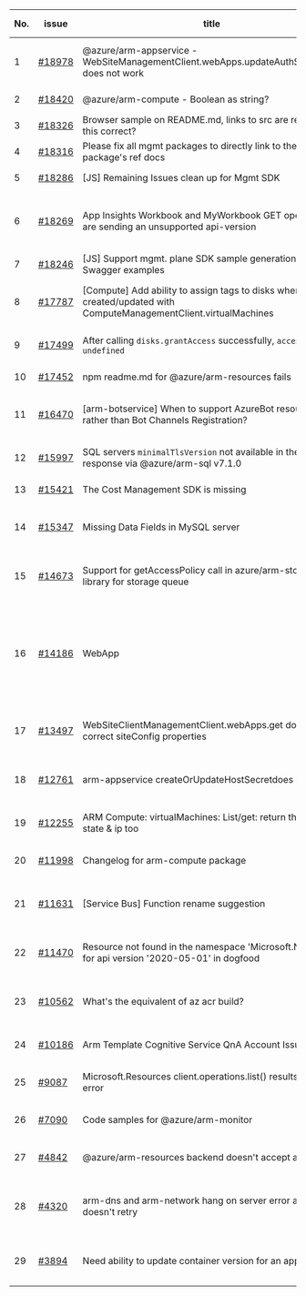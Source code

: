 | No. | issue | title | labels | assignees | bot advice | created date |
| ------ | ------ | ------ | ------ | ------ | ------ | :-----: |
|1|[#18978](https://github.com/Azure/azure-sdk-for-js/issues/18978)|@azure/arm-appservice - WebSiteManagementClient.webApps.updateAuthSettingsV2 does not work|question, customer-reported, Mgmt, App Services, needs-author-feedback, no-recent-activity|qiaozha||2021-12-06|
|2|[#18420](https://github.com/Azure/azure-sdk-for-js/issues/18420)|@azure/arm-compute - Boolean as string?|Mgmt, Compute, needs-author-feedback|qiaozha||2021-10-28|
|3|[#18326](https://github.com/Azure/azure-sdk-for-js/issues/18326)|Browser sample on README.md, links to src are relative - is this correct?|Mgmt, Docs|qiaozha|new comment|2021-10-22|
|4|[#18316](https://github.com/Azure/azure-sdk-for-js/issues/18316)|Please fix all mgmt packages to directly link to the package's ref docs|Mgmt, Docs|qiaozha|new comment|2021-10-22|
|5|[#18286](https://github.com/Azure/azure-sdk-for-js/issues/18286)|[JS] Remaining Issues clean up for Mgmt SDK|Mgmt, MQ|lirenhe, qiaozha|new issue|2021-10-20|
|6|[#18269](https://github.com/Azure/azure-sdk-for-js/issues/18269)|App Insights Workbook and MyWorkbook GET operations are sending an unsupported api-version|question, customer-reported, Mgmt, Monitor - ApplicationInsights, needs-author-feedback, no-recent-activity|qiaozha||2021-10-19|
|7|[#18246](https://github.com/Azure/azure-sdk-for-js/issues/18246)|[JS] Support mgmt. plane SDK sample generation based on Swagger examples|Mgmt, MQ|qiaozha|new issue|2021-10-18|
|8|[#17787](https://github.com/Azure/azure-sdk-for-js/issues/17787)|[Compute] Add ability to assign tags to disks when created/updated with ComputeManagementClient.virtualMachines|question, customer-reported, Mgmt, Service Attention, Compute, needs-author-feedback|TravisCragg-MSFT, qiaozha||2021-09-22|
|9|[#17499](https://github.com/Azure/azure-sdk-for-js/issues/17499)|After calling `disks.grantAccess` successfully, `accessSas` is `undefined`|question, customer-reported, Mgmt, Compute, needs-author-feedback|qiaozha||2021-09-07|
|10|[#17452](https://github.com/Azure/azure-sdk-for-js/issues/17452)|npm readme.md for @azure/arm-resources fails|Mgmt, Service Attention, ARM, ARM - Core, Docs|qiaozha||2021-09-03|
|11|[#16470](https://github.com/Azure/azure-sdk-for-js/issues/16470)|[arm-botservice] When to support AzureBot resource rather than Bot Channels Registration?|question, customer-reported, Mgmt, Service Attention, Bot Service, needs-author-feedback|qiaozha||2021-07-20|
|12|[#15997](https://github.com/Azure/azure-sdk-for-js/issues/15997)|SQL servers `minimalTlsVersion` not available in the response via @azure/arm-sql v7.1.0|question, customer-reported, Mgmt, Service Attention, SQL, needs-author-feedback|dw511214992||2021-06-25|
|13|[#15421](https://github.com/Azure/azure-sdk-for-js/issues/15421)|The Cost Management SDK is missing|question, customer-reported, Mgmt, needs-team-attention|dw511214992||2021-05-26|
|14|[#15347](https://github.com/Azure/azure-sdk-for-js/issues/15347)|Missing Data Fields in MySQL server|question, customer-reported, Mgmt, Service Attention, MySQL, needs-author-feedback|colawwj||2021-05-20|
|15|[#14673](https://github.com/Azure/azure-sdk-for-js/issues/14673)|Support for getAccessPolicy call in azure/arm-storage library for storage queue|customer-reported, Mgmt, Storage, Service Attention, feature-request, needs-author-feedback|lirenhe, amishra-dev||2021-04-02|
|16|[#14186](https://github.com/Azure/azure-sdk-for-js/issues/14186)|WebApp | Service Principal cannot createOrUpdateSourceControl|question, customer-reported, Mgmt, App Services, Service Attention, needs-team-attention|lirenhe||2021-03-08|
|17|[#13497](https://github.com/Azure/azure-sdk-for-js/issues/13497)|WebSiteClientManagementClient.webApps.get does not get correct siteConfig properties|question, customer-reported, Mgmt, App Services, Service Attention, needs-author-feedback|colawwj||2021-01-30|
|18|[#12761](https://github.com/Azure/azure-sdk-for-js/issues/12761)|arm-appservice createOrUpdateHostSecretdoes not work|question, customer-reported, Mgmt, App Services, Service Attention, needs-team-attention|dw511214992||2020-12-03|
|19|[#12255](https://github.com/Azure/azure-sdk-for-js/issues/12255)|ARM Compute: virtualMachines: List/get: return the vms state & ip too|question, customer-reported, Mgmt, needs-author-feedback, no-recent-activity|qiaozha||2020-11-03|
|20|[#11998](https://github.com/Azure/azure-sdk-for-js/issues/11998)|Changelog for arm-compute package|customer-reported, Mgmt, feature-request, Compute, needs-author-feedback|qiaozha||2020-10-22|
|21|[#11631](https://github.com/Azure/azure-sdk-for-js/issues/11631)|[Service Bus] Function rename suggestion|question, customer-reported, Mgmt, Service Bus, Service Attention, needs-team-attention|lirenhe|new comment|2020-10-03|
|22|[#11470](https://github.com/Azure/azure-sdk-for-js/issues/11470)|Resource not found in the namespace 'Microsoft.Network' for api version '2020-05-01' in dogfood|Mgmt, Service Attention, Network - Virtual Network, needs-author-feedback, no-recent-activity|lirenhe||2020-09-24|
|23|[#10562](https://github.com/Azure/azure-sdk-for-js/issues/10562)|What's the equivalent of az acr build?|question, customer-reported, Mgmt, Service Attention, Container Registry, needs-team-attention|lirenhe|new comment|2020-08-11|
|24|[#10186](https://github.com/Azure/azure-sdk-for-js/issues/10186)|Arm Template Cognitive Service QnA Account Issue|question, customer-reported, Mgmt, Service Attention, ARM, needs-team-attention|lirenhe|new comment|2020-07-22|
|25|[#9087](https://github.com/Azure/azure-sdk-for-js/issues/9087)|Microsoft.Resources client.operations.list() results in an error|question, customer-reported, Mgmt, Service Attention, ARM, needs-team-attention|lirenhe|new comment|2020-05-22|
|26|[#7090](https://github.com/Azure/azure-sdk-for-js/issues/7090)|Code samples for @azure/arm-monitor|customer-reported, Mgmt, Docs, needs-author-feedback, no-recent-activity|colawwj||2020-01-24|
|27|[#4842](https://github.com/Azure/azure-sdk-for-js/issues/4842)|@azure/arm-resources backend doesn't accept an app id|bug, customer-reported, Mgmt, Service Attention, ARM, issue-addressed|qiaozha||2019-08-21|
|28|[#4320](https://github.com/Azure/azure-sdk-for-js/issues/4320)|arm-dns and arm-network hang on server error and doesn't retry|question, customer-reported, Mgmt, Service Attention, Network - DNS, needs-author-feedback, no-recent-activity|qiaozha||2019-07-15|
|29|[#3894](https://github.com/Azure/azure-sdk-for-js/issues/3894)|Need ability to update container version for an app service.|customer-reported, Mgmt, Service Attention, feature-request, Docs, Web Apps, needs-author-feedback|qiaozha||2019-06-18|
